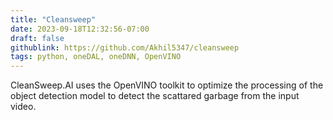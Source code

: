 ```yaml
---
title: "Cleansweep"
date: 2023-09-18T12:32:56-07:00
draft: false
githublink: https://github.com/Akhil5347/cleansweep
tags: python, oneDAL, oneDNN, OpenVINO
---
```


CleanSweep.AI uses the OpenVINO toolkit to optimize the processing of the object detection model to detect the scattared garbage from the input video.
